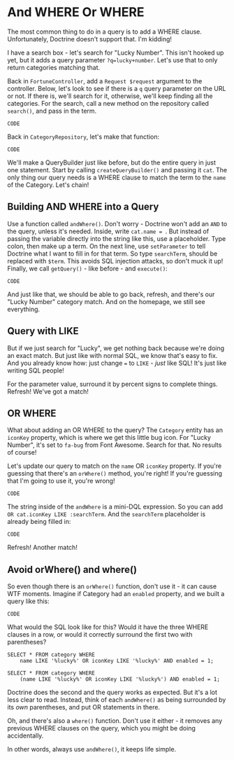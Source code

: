 # And WHERE Or WHERE

The most common thing to do in a query is to add a WHERE clause. Unfortunately,
Doctrine doesn't support that. I'm kidding!

I have a search box - let's search for "Lucky Number". This isn't hooked
up yet, but it adds a query parameter `?q=lucky+number`. Let's use that to
only return categories matching that.

Back in `FortuneController`, add a `Request $request` argument to the controller.
Below, let's look to see if there is a `q` query parameter on the URL or not.
If there is, we'll search for it, otherwise, we'll keep finding all the categories.
For the search, call a new method on the repository called `search()`, and
pass in the term.

    CODE

Back in `CategoryRepository`, let's make that function:

    CODE

We'll make a QueryBuilder just like before, but do the entire query in just
one statement. Start by calling `createQueryBuilder()` and passing it `cat`.
The only thing our query needs is a WHERE clause to match the term to the
`name` of the Category. Let's chain!

## Building AND WHERE into a Query

Use a function called `andWhere()`. Don't worry - Doctrine won't add an
`AND` to the query, unless it's needed. Inside, write `cat.name = `. But
instead of passing the variable directly into the string like this, use a
placeholder. Type colon, then make up a term. On the next line, use `setParameter`
to tell Doctrine what I want to fill in for that term. So type `searchTerm`,
should be replaced with `$term`. This avoids SQL injection attacks, so don't
muck it up! Finally, we call `getQuery()` - like before - and `execute()`:

    CODE

And just like that, we should be able to go back, refresh, and there's our
"Lucky Number" category match. And on the homepage, we still see everything.

## Query with LIKE

But if we just search for "Lucky", we get nothing back because we're doing
an exact match. But just like with normal SQL, we know that's easy to fix.
And you already know how:  just change `=` to `LIKE` - *just* like SQL! It's
just like writing SQL people!

For the parameter value, surround it by percent signs to complete things.
Refresh! We've got a match!

## OR WHERE

What about adding an OR WHERE to the query? The `Category` entity has an
`iconKey` property, which is where we get this little bug icon. For "Lucky Number",
it's set to `fa-bug` from Font Awesome. Search for that. No results of course!

Let's update our query to match on the `name` OR `iconKey` property. If you're
guessing that there's an `orWhere()` method, you're right! If you're guessing
that I'm going to use it, you're wrong!

    CODE

The string inside of the `andWhere` is a mini-DQL expression. So you can
add ` OR cat.iconKey LIKE :searchTerm`. And the `searchTerm` placeholder
is already being filled in:

    CODE

Refresh! Another match! 

## Avoid orWhere() and where()

So even though there is an `orWhere()` function, don't use it - it can cause
WTF moments. Imagine if Category had an `enabled` property, and we built
a query like this:

    CODE

What would the SQL look like for this? Would it have the three WHERE clauses
in a row, or would it correctly surround the first two with parentheses?

    SELECT * FROM category WHERE
        name LIKE '%lucky%' OR iconKey LIKE '%lucky%' AND enabled = 1;

    SELECT * FROM category WHERE
        (name LIKE '%lucky%' OR iconKey LIKE '%lucky%') AND enabled = 1;

Doctrine does the second and the query works as expected. But it's a lot
less clear to read. Instead, think of each `andWhere()` as being surrounded
by its *own* parentheses, and put OR statements in there.

Oh, and there's also a `where()` function. Don't use it either - it removes
any previous WHERE clauses on the query, which you might be doing accidentally.

In other words, always use `andWhere()`, it keeps life simple.
